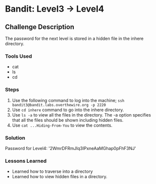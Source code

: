 # Bandit: Level3 -> Level4

## Challenge Description

The password for the next level is stored in a hidden file in the inhere directory.

### Tools Used

- cat
- ls
- cd

### Steps

1. Use the following command to log into the machine;
   `ssh bandit3@bandit.labs.overthewire.org -p 2220`
2. Use `cd inhere` command to go into the inhere directory.
3. Use `ls -a` to view all the files in the directory. The -a option specifies that all the files should be shown including hidden files.
4. Use `cat ...Hiding-From-You` to view the contents.

### Solution

Password for Level4: '2WmrDFRmJIq3IPxneAaMGhap0pFhF3NJ'

### Lessons Learned

- Learned how to traverse into a directory
- Learned how to view hidden files in a directory.
